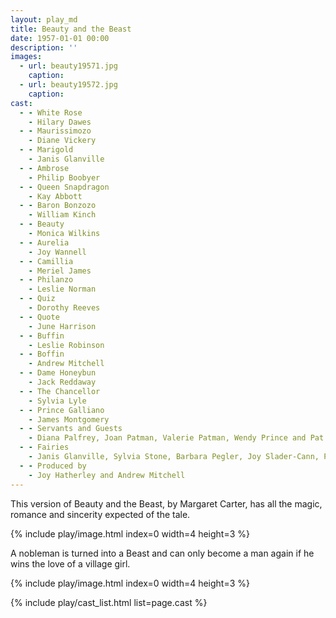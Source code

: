 ```yaml
---
layout: play_md
title: Beauty and the Beast
date: 1957-01-01 00:00
description: ''
images:
  - url: beauty19571.jpg
    caption: 
  - url: beauty19572.jpg
    caption: 
cast:
  - - White Rose 
    - Hilary Dawes
  - - Maurissimozo 
    - Diane Vickery
  - - Marigold 
    - Janis Glanville
  - - Ambrose 
    - Philip Boobyer
  - - Queen Snapdragon 
    - Kay Abbott
  - - Baron Bonzozo 
    - William Kinch
  - - Beauty 
    - Monica Wilkins
  - - Aurelia 
    - Joy Wannell
  - - Camillia 
    - Meriel James
  - - Philanzo 
    - Leslie Norman
  - - Quiz 
    - Dorothy Reeves
  - - Quote 
    - June Harrison
  - - Buffin 
    - Leslie Robinson
  - - Boffin 
    - Andrew Mitchell
  - - Dame Honeybun 
    - Jack Reddaway
  - - The Chancellor 
    - Sylvia Lyle
  - - Prince Galliano 
    - James Montgomery
  - - Servants and Guests 
    - Diana Palfrey, Joan Patman, Valerie Patman, Wendy Prince and Pat Skinner
  - - Fairies 
    - Janis Glanville, Sylvia Stone, Barbara Pegler, Joy Slader-Cann, Pauline Barrett, Jacqueline Finch, Esme Wyke and Lynne Rowe
  - - Produced by 
    - Joy Hatherley and Andrew Mitchell
---
```


This version of Beauty and the Beast, by Margaret Carter, has all the magic, romance and sincerity expected of the tale.

{% include play/image.html index=0 width=4 height=3 %}

A nobleman is turned into a Beast and can only become a man again if he wins the love of a village girl.

{% include play/image.html index=0 width=4 height=3 %}

{% include play/cast_list.html list=page.cast %}
